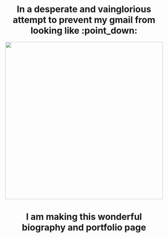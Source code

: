 <div id="header" align="center">
  <h1> In a desperate and vainglorious attempt to prevent my gmail from looking like :point_down:</h1>
<img src="https://github.com/Anmol-Baranwal/Cool-GIFs-For-GitHub/assets/74038190/19b4ef1d-2035-4e6f-8484-8bd79d604dc9" width="500">
  <h1> I am making this wonderful biography and portfolio page </h1>
</div> 
